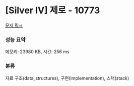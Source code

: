 # [Silver IV] 제로 - 10773 

[문제 링크](https://www.acmicpc.net/problem/10773) 

### 성능 요약

메모리: 23980 KB, 시간: 256 ms

### 분류

자료 구조(data_structures), 구현(implementation), 스택(stack)

